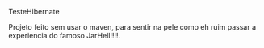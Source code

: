 TesteHibernate

Projeto feito sem usar o maven, para sentir na pele como eh ruim passar a experiencia do famoso JarHell!!!!.




